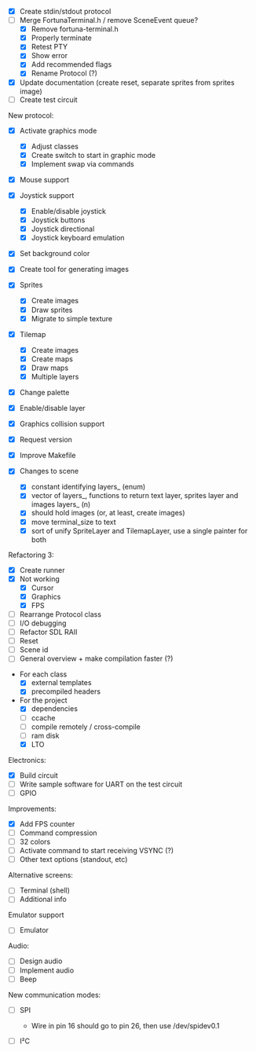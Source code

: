 - [x] Create stdin/stdout protocol
- [ ] Merge FortunaTerminal.h / remove SceneEvent queue?
  - [x] Remove fortuna-terminal.h
  - [x] Properly terminate
  - [x] Retest PTY
  - [x] Show error
  - [x] Add recommended flags
  - [x] Rename Protocol (?)
- [x] Update documentation (create reset, separate sprites from sprites image)
- [ ] Create test circuit

New protocol:
  - [x] Activate graphics mode
    - [x] Adjust classes
    - [x] Create switch to start in graphic mode
    - [x] Implement swap via commands
  - [x] Mouse support
  - [x] Joystick support
    - [x] Enable/disable joystick
    - [x] Joystick buttons
    - [x] Joystick directional
    - [x] Joystick keyboard emulation
  - [x] Set background color
  - [x] Create tool for generating images
  - [x] Sprites
    - [x] Create images
    - [x] Draw sprites
    - [x] Migrate to simple texture
  - [x] Tilemap
    - [x] Create images
    - [x] Create maps
    - [x] Draw maps
    - [x] Multiple layers
  - [x] Change palette
  - [x] Enable/disable layer
  - [x] Graphics collision support
  - [x] Request version
  - [x] Improve Makefile

- [x] Changes to scene
  - [x] constant identifying layers_ (enum)
  - [x] vector of layers_, functions to return text layer, sprites layer and images layers_ (n)
  - [x] should hold images (or, at least, create images)
  - [x] move terminal_size to text
  - [x] sort of unify SpriteLayer and TilemapLayer, use a single painter for both

Refactoring 3:
 - [x] Create runner
 - [x] Not working
     - [x] Cursor
     - [x] Graphics
     - [x] FPS
 - [ ] Rearrange Protocol class
 - [ ] I/O debugging
 - [ ] Refactor SDL RAII
 - [ ] Reset
 - [ ] Scene id
 - [ ] General overview + make compilation faster (?)

- For each class
  - [x] external templates
  - [X] precompiled headers
- For the project
  - [x] dependencies
  - [ ] ccache
  - [ ] compile remotely / cross-compile
  - [ ] ram disk
  - [x] LTO

Electronics:
  - [x] Build circuit
  - [ ] Write sample software for UART on the test circuit
  - [ ] GPIO

Improvements:
  - [x] Add FPS counter
  - [ ] Command compression
  - [ ] 32 colors
  - [ ] Activate command to start receiving VSYNC (?)
  - [ ] Other text options (standout, etc)

Alternative screens:
  - [ ] Terminal (shell)
  - [ ] Additional info

Emulator support
  - [ ] Emulator

Audio:
  - [ ] Design audio
  - [ ] Implement audio
  - [ ] Beep

New communication modes:
- [ ] SPI
  - Wire in pin 16 should go to pin 26, then use /dev/spidev0.1
- [ ] I²C

